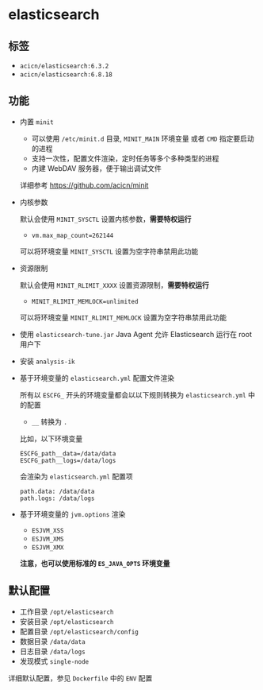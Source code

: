 # elasticsearch

## 标签

* `acicn/elasticsearch:6.3.2`
* `acicn/elasticsearch:6.8.18`

## 功能

* 内置 `minit`

    * 可以使用 `/etc/minit.d` 目录, `MINIT_MAIN` 环境变量 或者 `CMD` 指定要启动的进程
    * 支持一次性，配置文件渲染，定时任务等多个多种类型的进程
    * 内建 WebDAV 服务器，便于输出调试文件
    
    详细参考 https://github.com/acicn/minit

* 内核参数

    默认会使用 `MINIT_SYSCTL` 设置内核参数，**需要特权运行**
    
     * `vm.max_map_count=262144`

    可以将环境变量 `MINIT_SYSCTL` 设置为空字符串禁用此功能

* 资源限制

    默认会使用 `MINIT_RLIMIT_XXXX` 设置资源限制，**需要特权运行**

     *  `MINIT_RLIMIT_MEMLOCK=unlimited`

    可以将环境变量 `MINIT_RLIMIT_MEMLOCK` 设置为空字符串禁用此功能

* 使用 `elasticsearch-tune.jar` Java Agent 允许 Elasticsearch 运行在 root 用户下

* 安装 `analysis-ik`

* 基于环境变量的 `elasticsearch.yml` 配置文件渲染

    所有以 `ESCFG_` 开头的环境变量都会以以下规则转换为 `elasticsearch.yml` 中的配置

    * `__` 转换为 `.`

    比如，以下环境变量

    ```
    ESCFG_path__data=/data/data
    ESCFG_path__logs=/data/logs
    ```

    会渲染为 `elasticsearch.yml` 配置项

    ```
    path.data: /data/data
    path.logs: /data/logs
    ```

* 基于环境变量的 `jvm.options` 渲染

    * `ESJVM_XSS`
    * `ESJVM_XMS`
    * `ESJVM_XMX`
    
    **注意，也可以使用标准的 `ES_JAVA_OPTS` 环境变量**

## 默认配置

* 工作目录 `/opt/elasticsearch`
* 安装目录 `/opt/elasticsearch`
* 配置目录 `/opt/elasticsearch/config`
* 数据目录 `/data/data`
* 日志目录 `/data/logs`
* 发现模式 `single-node`

详细默认配置，参见 `Dockerfile` 中的 `ENV` 配置
